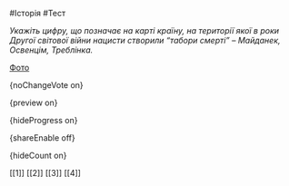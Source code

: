 #Історія #Тест

*Укажіть цифру, що позначає на карті країну, на території якої в роки Другої світової війни нацисти створили “табори смерті” – Майданек, Освенцім, Треблінка.*

[Фото](https://zno.osvita.ua//doc/images/znotest/90/9010/35.jpg)

{noChangeVote on}

{preview on}

{hideProgress on}

{shareEnable off}

{hideCount on}

[[1]]
[[2]]
[[3]]
[[4]]
